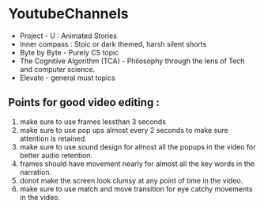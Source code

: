 # YoutubeChannels

* Project - U : Animated Stories
* Inner compass : Stoic or dark themed, harsh silent shorts
* Byte by Byte - Purely CS topic
* The Cognitive Algorithm (TCA) - Philosophy through the lens of Tech and computer science.
* Elevate - general must topics



## Points for good video editing :
1. make sure to use frames lessthan 3 seconds
2. make sure to use pop ups almost every 2 seconds to make sure attention is retained.
3. make sure to use sound design for almost all the popups in the video for better audio retention.
4. frames should have movement nearly for almost all the key words in the narration.
5. donot make the screen look clumsy at any point of time in the video.
6. make sure to use match and move transition for eye catchy movements in the video.
